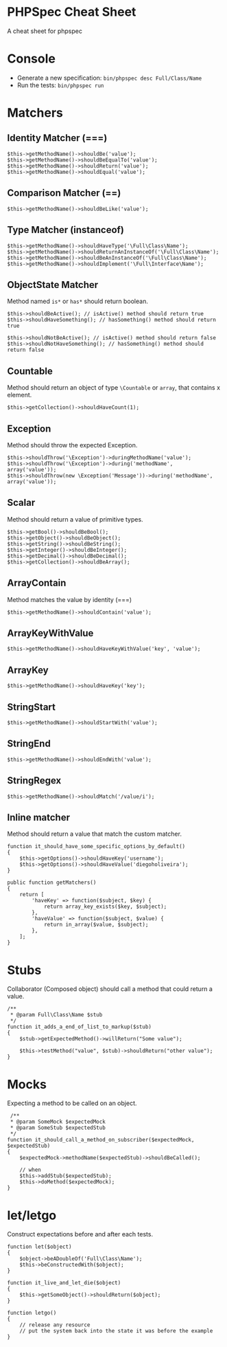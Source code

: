 PHPSpec Cheat Sheet
===================
A cheat sheet for phpspec
# Console
* Generate a new specification: `bin/phpspec desc Full/Class/Name`
* Run the tests: `bin/phpspec run`
# Matchers

## Identity Matcher (===)

    $this->getMethodName()->shouldBe('value');
    $this->getMethodName()->shouldBeEqualTo('value');
    $this->getMethodName()->shouldReturn('value');
    $this->getMethodName()->shouldEqual('value');
## Comparison Matcher (==)

    $this->getMethodName()->shouldBeLike('value');
## Type Matcher (instanceof)

    $this->getMethodName()->shouldHaveType('\Full\Class\Name');
    $this->getMethodName()->shouldReturnAnInstanceOf('\Full\Class\Name');
    $this->getMethodName()->shouldBeAnInstanceOf('\Full\Class\Name');
    $this->getMethodName()->shouldImplement('\Full\Interface\Name');
## ObjectState Matcher
Method named `is*` or `has*` should return boolean.

    $this->shouldBeActive(); // isActive() method should return true
    $this->shouldHaveSomething(); // hasSomething() method should return true

    $this->shouldNotBeActive(); // isActive() method should return false
    $this->shouldNotHaveSomething(); // hasSomething() method should return false
## Countable
Method should return an object of type `\Countable` or `array`, that contains x element.

    $this->getCollection()->shouldHaveCount(1);
## Exception
Method should throw the expected Exception.

    $this->shouldThrow('\Exception')->duringMethodName('value');
    $this->shouldThrow('\Exception')->during('methodName', array('value'));
    $this->shouldThrow(new \Exception('Message'))->during('methodName', array('value'));
## Scalar
Method should return a value of primitive types.

    $this->getBool()->shouldBeBool();
    $this->getObject()->shouldBeObject();
    $this->getString()->shouldBeString();
    $this->getInteger()->shouldBeInteger();
    $this->getDecimal()->shouldBeDecimal();
    $this->getCollection()->shouldBeArray();
## ArrayContain
Method matches the value by identity (===)

    $this->getMethodName()->shouldContain('value');
## ArrayKeyWithValue

    $this->getMethodName()->shouldHaveKeyWithValue('key', 'value');
## ArrayKey

    $this->getMethodName()->shouldHaveKey('key');
## StringStart

    $this->getMethodName()->shouldStartWith('value');
## StringEnd

    $this->getMethodName()->shouldEndWith('value');
## StringRegex

    $this->getMethodName()->shouldMatch('/value/i');
## Inline matcher
Method should return a value that match the custom matcher.

    function it_should_have_some_specific_options_by_default()
    {
        $this->getOptions()->shouldHaveKey('username');
        $this->getOptions()->shouldHaveValue('diegoholiveira');
    }

    public function getMatchers()
    {
        return [
            'haveKey' => function($subject, $key) {
                return array_key_exists($key, $subject);
            },
            'haveValue' => function($subject, $value) {
                return in_array($value, $subject);
            },
        ];
    }
# Stubs
Collaborator (Composed object) should call a method that could return a value.

    /**
     * @param Full\Class\Name $stub
     */
    function it_adds_a_end_of_list_to_markup($stub)
    {
        $stub->getExpectedMethod()->willReturn("Some value");

        $this->testMethod("value", $stub)->shouldReturn("other value");
    }
# Mocks
Expecting a method to be called on an object.

     /**
     * @param SomeMock $expectedMock
     * @param SomeStub $expectedStub
     */
    function it_should_call_a_method_on_subscriber($expectedMock, $expectedStub)
    {
        $expectedMock->methodName($expectedStub)->shouldBeCalled();

        // when
        $this->addStub($expectedStub);
        $this->doMethod($expectedMock);
    }
# let/letgo
Construct expectations before and after each tests.

    function let($object)
    {
        $object->beADoubleOf('Full\Class\Name');
        $this->beConstructedWith($object);
    }

    function it_live_and_let_die($object)
    {
        $this->getSomeObject()->shouldReturn($object);
    }

    function letgo()
    {
        // release any resource
        // put the system back into the state it was before the example
    }
